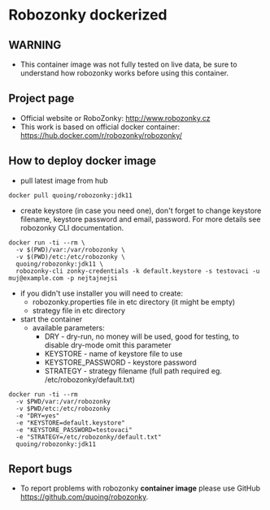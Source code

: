 # Robozonky dockerized #
## WARNING ##
* This container image was not fully tested on live data, be sure to understand how robozonky works before using this container.

## Project page ##
* Official website or RoboZonky: <http://www.robozonky.cz>
* This work is based on official docker container: <https://hub.docker.com/r/robozonky/robozonky/>

## How to deploy docker image
* pull latest image from hub

```
docker pull quoing/robozonky:jdk11
  ```
* create keystore (in case you need one), don't forget to change keystore filename, keystore password and email, password. For more details see robozonky CLI documentation.

```
docker run -ti --rm \
  -v $(PWD)/var:/var/robozonky \
  -v $(PWD)/etc:/etc/robozonky \
  quoing/robozonky:jdk11 \
  robozonky-cli zonky-credentials -k default.keystore -s testovaci -u muj@example.com -p nejtajnejsi
```
* if you didn't use installer you will need to create:
  * robozonky.properties file in etc directory (it might be empty)
  * strategy file in etc directory
* start the container
  * available parameters:
    * DRY - dry-run, no money will be used, good for testing, to disable dry-mode omit this parameter
    * KEYSTORE - name of keystore file to use
    * KEYSTORE_PASSWORD - keystore password
    * STRATEGY - strategy filename (full path required eg. /etc/robozonky/default.txt)

```
docker run -ti --rm 
  -v $PWD/var:/var/robozonky 
  -v $PWD/etc:/etc/robozonky 
  -e "DRY=yes"
  -e "KEYSTORE=default.keystore"
  -e "KEYSTORE_PASSWORD=testovaci"
  -e "STRATEGY=/etc/robozonky/default.txt"
  quoing/robozonky:jdk11
```

## Report bugs ##
* To report problems with robozonky **container image** please use GitHub <https://github.com/quoing/robozonky>.
